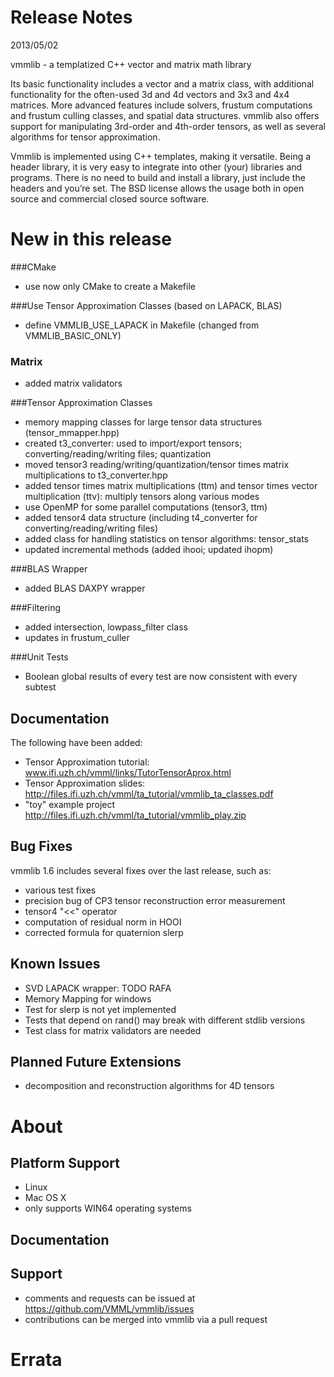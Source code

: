 # Release Notes
2013/05/02

vmmlib - a templatized C++ vector and matrix math library

Its basic functionality includes a vector and a matrix class, with additional functionality for the often-used 3d and 4d vectors and 3x3 and 4x4 matrices.
More advanced features include solvers, frustum computations and frustum culling classes, and spatial data structures. vmmlib also offers support for manipulating 3rd-order and 4th-order tensors, as well as several algorithms for tensor approximation.

Vmmlib is implemented using C++ templates, making it versatile. Being a header library, it is very easy to integrate into other (your) libraries and programs. There is no need to build and install a library, just include the headers and you’re set.
The BSD license allows the usage both in open source and commercial closed source software.

# New in this release

###CMake
* use now only CMake to create a Makefile

###Use Tensor Approximation Classes (based on LAPACK, BLAS)
* define VMMLIB_USE_LAPACK in Makefile (changed from VMMLIB_BASIC_ONLY)

### Matrix
* added matrix validators

###Tensor Approximation Classes
* memory mapping classes for large tensor data structures (tensor_mmapper.hpp) 
* created t3_converter: used to import/export tensors; converting/reading/writing files; quantization
* moved tensor3 reading/writing/quantization/tensor times matrix multiplications to t3_converter.hpp
* added tensor times matrix multiplications (ttm) and tensor times vector multiplication (ttv): multiply tensors along various modes
* use OpenMP for some parallel computations (tensor3, ttm)
* added tensor4 data structure (including t4_converter for converting/reading/writing files)
* added class for handling statistics on tensor algorithms: tensor_stats
* updated incremental methods (added ihooi; updated ihopm)

###BLAS Wrapper
* added BLAS DAXPY wrapper

###Filtering
* added intersection, lowpass_filter class
* updates in frustum_culler

###Unit Tests
* Boolean global results of every test are now consistent with every subtest

## Documentation

The following have been added:

* Tensor Approximation tutorial: www.ifi.uzh.ch/vmml/links/TutorTensorAprox.html
* Tensor Approximation slides: http://files.ifi.uzh.ch/vmml/ta_tutorial/vmmlib_ta_classes.pdf
* "toy" example project http://files.ifi.uzh.ch/vmml/ta_tutorial/vmmlib_play.zip

## Bug Fixes

vmmlib 1.6 includes several fixes over the last release, such as:

* various test fixes
* precision bug of CP3 tensor reconstruction error measurement
* tensor4 "<<" operator
* computation of residual norm in HOOI
* corrected formula for quaternion slerp

## Known Issues

* SVD LAPACK wrapper: TODO RAFA
* Memory Mapping for windows
* Test for slerp is not yet implemented
* Tests that depend on rand() may break with different stdlib versions
* Test class for matrix validators are needed

## Planned Future Extensions

* decomposition and reconstruction algorithms for 4D tensors

# About

## Platform Support

* Linux
* Mac OS X
* only supports WIN64 operating systems

## Documentation

## Support

* comments and requests can be issued at https://github.com/VMML/vmmlib/issues
* contributions can be merged into vmmlib via a pull request

# Errata
